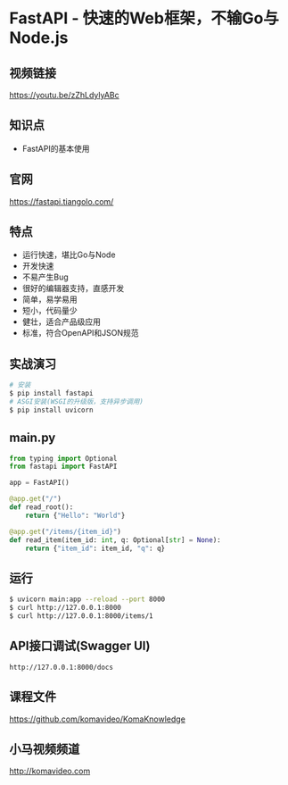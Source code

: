 FastAPI - 快速的Web框架，不输Go与Node.js
======================================

## 视频链接

https://youtu.be/zZhLdylyABc

## 知识点

* FastAPI的基本使用

## 官网

https://fastapi.tiangolo.com/

## 特点

+ 运行快速，堪比Go与Node
+ 开发快速
+ 不易产生Bug
+ 很好的编辑器支持，直感开发
+ 简单，易学易用
+ 短小，代码量少
+ 健壮，适合产品级应用
+ 标准，符合OpenAPI和JSON规范

## 实战演习

```bash
# 安装
$ pip install fastapi
# ASGI安装(WSGI的升级版，支持异步调用)
$ pip install uvicorn
```

## main.py

```python
from typing import Optional
from fastapi import FastAPI

app = FastAPI()

@app.get("/")
def read_root():
    return {"Hello": "World"}

@app.get("/items/{item_id}")
def read_item(item_id: int, q: Optional[str] = None):
    return {"item_id": item_id, "q": q}
```

## 运行

```bash
$ uvicorn main:app --reload --port 8000
$ curl http://127.0.0.1:8000
$ curl http://127.0.0.1:8000/items/1
```

## API接口调试(Swagger UI)

```
http://127.0.0.1:8000/docs
```

## 课程文件

https://github.com/komavideo/KomaKnowledge

## 小马视频频道

http://komavideo.com
